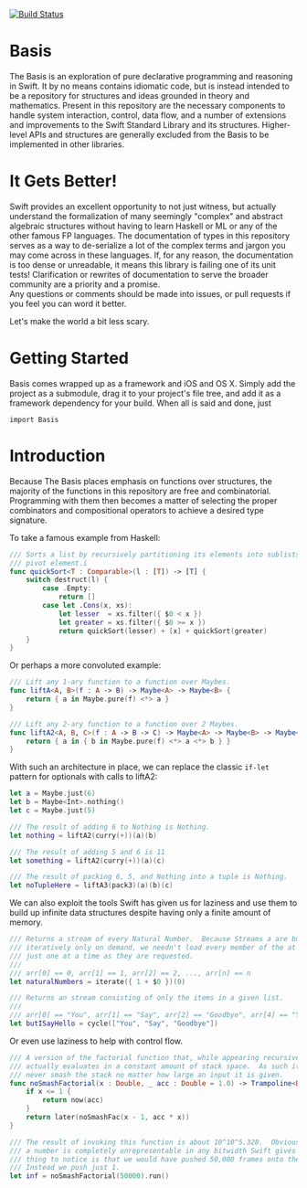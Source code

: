 [![Build Status](https://travis-ci.org/typelift/Basis.svg?branch=master)](https://travis-ci.org/typelift/Basis)

Basis
=====

The Basis is an exploration of pure declarative programming and reasoning in 
Swift.  It by no means contains idiomatic code, but is instead intended to be a
repository for structures and ideas grounded in theory and mathematics.  Present
in this repository are the necessary components to handle system interaction, 
control, data flow, and a number of extensions and improvements to the Swift 
Standard Library and its structures.  Higher-level APIs and structures are 
generally excluded from the Basis to be implemented in other libraries.
 

It Gets Better!
===============

Swift provides an excellent opportunity to not just witness, but actually 
understand the formalization of many seemingly "complex" and abstract algebraic
structures without having to learn Haskell or ML or any of the other famous FP 
languages.  The documentation of types in this repository serves as a way to 
de-serialize a lot of the complex terms and jargon you may come across in these 
languages.  If, for any reason, the documentation is too dense or unreadable, it
means this library is failing one of its unit tests!  Clarification or rewrites
of documentation to serve the broader community are a priority and a promise.  
Any questions or comments should be made into issues, or pull requests if you 
feel you can word it better.

Let's make the world a bit less scary.

Getting Started
===============

Basis comes wrapped up as a framework and iOS and OS X.  Simply add the project
as a submodule, drag it to your project's file tree, and add it as a framework 
dependency for your build.  When all is said and done, just 

```
import Basis
``` 

Introduction
============

Because The Basis places emphasis on functions over structures, the majority of
the functions in this repository are free and combinatorial.  Programming with
them then becomes a matter of selecting the proper combinators and compositional
operators to achieve a desired type signature.

To take a famous example from Haskell:

```Swift
/// Sorts a list by recursively partitioning its elements into sublists around a
/// pivot element.i
func quickSort<T : Comparable>(l : [T]) -> [T] {
    switch destruct(l) {
        case .Empty:
            return []
        case let .Cons(x, xs):
            let lesser  = xs.filter({ $0 < x })
            let greater = xs.filter({ $0 >= x })
            return quickSort(lesser) + [x] + quickSort(greater)
    }
}
```

Or perhaps a more convoluted example:

```Swift
/// Lift any 1-ary function to a function over Maybes.
func liftA<A, B>(f : A -> B) -> Maybe<A> -> Maybe<B> {
    return { a in Maybe.pure(f) <*> a }
}

/// Lift any 2-ary function to a function over 2 Maybes.   
func liftA2<A, B, C>(f : A -> B -> C) -> Maybe<A> -> Maybe<B> -> Maybe<C> {
    return { a in { b in Maybe.pure(f) <*> a <*> b } }
}
```

With such an architecture in place, we can replace the classic `if-let` pattern
for optionals with calls to liftA2:

```Swift
let a = Maybe.just(6)
let b = Maybe<Int>.nothing()
let c = Maybe.just(5)

/// The result of adding 6 to Nothing is Nothing.
let nothing = liftA2(curry(+))(a)(b)

/// The result of adding 5 and 6 is 11
let something = liftA2(curry(+))(a)(c)

/// The result of packing 6, 5, and Nothing into a tuple is Nothing.
let noTupleHere = liftA3(pack3)(a)(b)(c)
```

We can also exploit the tools Swift has given us for laziness and use them to
build up infinite data structures despite having only a finite amount of memory.

```Swift
/// Returns a stream of every Natural Number.  Because Streams a are built up 
/// iteratively only on demand, we needn't load every member of the at once, 
/// just one at a time as they are requested. 
///
/// arr[0] == 0, arr[1] == 1, arr[2] == 2, ..., arr[n] == n
let naturalNumbers = iterate({ 1 + $0 })(0)

/// Returns an stream consisting of only the items in a given list.
///
/// arr[0] == "You", arr[1] == "Say", arr[2] == "Goodbye", arr[4] == "You", ...
let butISayHello = cycle(["You", "Say", "Goodbye"])
```

Or even use laziness to help with control flow.

```Swift
/// A version of the factorial function that, while appearing recursive,
/// actually evaluates in a constant amount of stack space.  As such it will
/// never smash the stack no matter how large an input it is given. 
func noSmashFactorial(x : Double, _ acc : Double = 1.0) -> Trampoline<Double> {
    if x <= 1 {
        return now(acc)
    }
    return later(noSmashFac(x - 1, acc * x))
}

/// The result of invoking this function is about 10^10^5.328.  Obviously, such
/// a number is completely unrepresentable in any bitwidth Swift gives us.  The 
/// thing to notice is that we would have pushed 50,000 frames onto the stack.  
/// Instead we push just 1. 
let inf = noSmashFactorial(50000).run()
```

